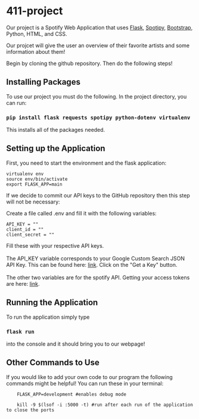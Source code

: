 # 411-project

Our project is a Spotify Web Application that uses [Flask](https://flask.palletsprojects.com/en/3.0.x/), [Spotipy](https://spotipy.readthedocs.io/en/2.22.1/), [Bootstrap](https://getbootstrap.com/), Python, HTML, and CSS.

Our projcet will give the user an overview of their favorite artists and some information about them!

Begin by cloning the github repository. Then do the following steps!

## Installing Packages

To use our project you must do the following. In the project directory, you can run:

### `pip install flask requests spotipy python-dotenv virtualenv`

This installs all of the packages needed.

## Setting up the Application

First, you need to start the environment and the flask application:

```
virtualenv env
source env/bin/activate
export FLASK_APP=main
```

If we decide to commit our API keys to the GitHub repository then this step will not be necessary:

Create a file called .env and fill it with the following variables:

```
API_KEY = ""
client_id = ""
client_secret = ""
```

Fill these with your respective API keys.
\
\
The API_KEY variable corresponds to your Google Custom Search JSON API Key. This can be found here: [link](https://developers.google.com/custom-search/v1/introduction). Click on the "Get a Key" button.
\
\
The other two variables are for the spotify API. Getting your access tokens are here: [link](https://developer.spotify.com/documentation/web-api/tutorials/getting-started).

## Running the Application

To run the application simply type

### `flask run`

into the console and it should bring you to our webpage!

## Other Commands to Use

If you would like to add your own code to our program the following commands might be helpful! You can run these in your terminal:

```
    FLASK_APP=development #enables debug mode

    kill -9 $(lsof -i :5000 -t) #run after each run of the application to close the ports

```
